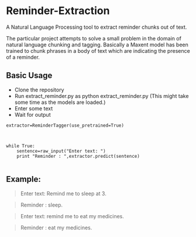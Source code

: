 # Reminder-Extraction
A Natural Language Processing tool to extract reminder chunks out of text.

The particular project attempts to solve a small problem in the domain of natural language chunking and tagging.
Basically a Maxent model has been trained to chunk phrases in a body of text which are indicating the presence of a reminder.


## Basic Usage
- Clone the repository
- Run extract_reminder.py as python extract_reminder.py (This might take some time as the models are loaded.)
- Enter some text
- Wait for output

```
extractor=ReminderTagger(use_pretrained=True)



while True:
    sentence=raw_input("Enter text: ")
    print "Reminder : ",extractor.predict(sentence)
  
 ```
 
## Example:
> Enter text: Remind me to sleep at 3.


> Reminder :  sleep.


> Enter text: remind me to eat my medicines.


> Reminder :  eat my medicines.



 
